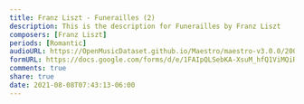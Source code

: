 ```yaml
---
title: Franz Liszt - Funerailles (2)
description: This is the description for Funerailles by Franz Liszt
composers: [Franz Liszt]
periods: [Romantic]
audioURL: https://OpenMusicDataset.github.io/Maestro/maestro-v3.0.0/2008/MIDI-Unprocessed_15_R2_2008_01-04_ORIG_MID--AUDIO_15_R2_2008_wav--4.midi
formURL: https://docs.google.com/forms/d/e/1FAIpQLSebKA-XsuM_hfQ1ViMQiRM2Rhy5dM6v3XxCtjYzVVeT_XXqew/viewform
comments: true
share: true
date: 2021-08-08T07:43:13-06:00
---
```

